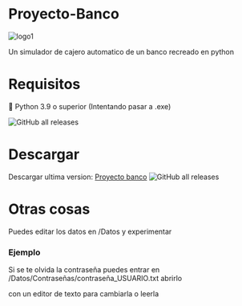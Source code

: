 # Proyecto-Banco
![logo1](https://user-images.githubusercontent.com/89478484/131533907-7a987d49-837e-4804-8c2f-4d1611db5cee.png)

Un simulador de cajero automatico de un banco recreado en python

# Requisitos
🐍 Python 3.9 o superior (Intentando pasar a .exe)

![GitHub all releases](https://img.shields.io/badge/Python-3776AB?style=for-the-badge&logo=python&logoColor=white)



# Descargar
Descargar ultima version:
[Proyecto banco](https://github.com/Rasphy2009/Proyecto-Banco/releases/latest) ![GitHub all releases](https://img.shields.io/github/downloads/Rasphy2009/Proyecto-Banco/total?color=%2358cced&label=Descargas%20totales&logo=python&logoColor=%23FFFF00)

# Otras cosas
Puedes editar los datos en /Datos y experimentar

### Ejemplo
Si se te olvida la contraseña puedes entrar en /Datos/Contraseñas/contraseña_USUARIO.txt abrirlo

con un editor de texto para cambiarla o leerla
